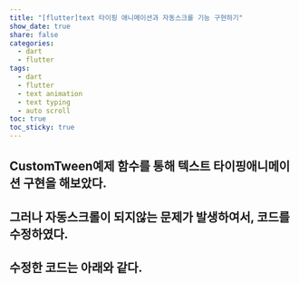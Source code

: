 ```yaml
---
title: "[flutter]text 타이핑 애니메이션과 자동스크롤 기능 구현하기"
show_date: true
share: false
categories:
  - dart
  - flutter
tags:
  - dart
  - flutter
  - text animation
  - text typing
  - auto scroll
toc: true
toc_sticky: true
---
```


## CustomTween예제 함수를 통해 텍스트 타이핑애니메이션 구현을 해보았다. 

<script src="https://gist.github.com/focusly777/69346d24930edce6e28785325bc0ef64.js"></script>
 

## 그러나 자동스크롤이 되지않는 문제가 발생하여서, 코드를 수정하였다.

## 수정한 코드는 아래와 같다.

 <script src="https://gist.github.com/focusly777/9de30480cb3852b45517fce7aaa642b3.js"></script>
 